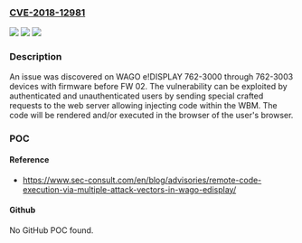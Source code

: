 ### [CVE-2018-12981](https://cve.mitre.org/cgi-bin/cvename.cgi?name=CVE-2018-12981)
![](https://img.shields.io/static/v1?label=Product&message=n%2Fa&color=blue)
![](https://img.shields.io/static/v1?label=Version&message=n%2Fa&color=blue)
![](https://img.shields.io/static/v1?label=Vulnerability&message=n%2Fa&color=brighgreen)

### Description

An issue was discovered on WAGO e!DISPLAY 762-3000 through 762-3003 devices with firmware before FW 02. The vulnerability can be exploited by authenticated and unauthenticated users by sending special crafted requests to the web server allowing injecting code within the WBM. The code will be rendered and/or executed in the browser of the user's browser.

### POC

#### Reference
- https://www.sec-consult.com/en/blog/advisories/remote-code-execution-via-multiple-attack-vectors-in-wago-edisplay/

#### Github
No GitHub POC found.

